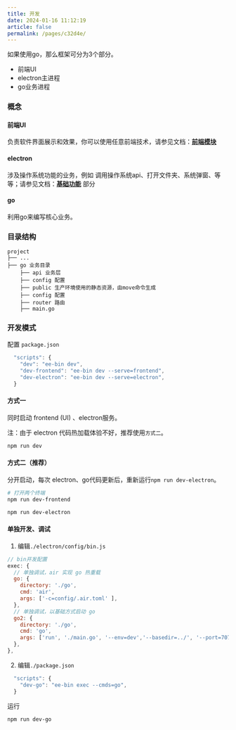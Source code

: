 ```yaml
---
title: 开发
date: 2024-01-16 11:12:19
article: false
permalink: /pages/c32d4e/
---
```


如果使用go，那么框架可分为3个部分。

- 前端UI
- electron主进程
- go业务进程

### 概念
#### 前端UI
负责软件界面展示和效果，你可以使用任意前端技术，请参见文档：[**前端模块**](/pages/a75f3c/)

#### electron
涉及操作系统功能的业务，例如 调用操作系统api、打开文件夹、系统弹窗、等等；请参见文档：[**基础功能**](/pages/ee9aed/) 部分

#### go
利用go来编写核心业务。

### 目录结构
```
project
├── ...
├── go 业务目录
    ├── api 业务层
    ├── config 配置
    ├── public 生产环境使用的静态资源，由move命令生成
    ├── config 配置
    ├── router 路由
    ├── main.go    
```

### 开发模式
配置 `package.json`
```javascript
  "scripts": {
    "dev": "ee-bin dev",
    "dev-frontend": "ee-bin dev --serve=frontend",
    "dev-electron": "ee-bin dev --serve=electron",
  }
```

#### 方式一
同时启动 frontend (UI) 、electron服务。

注：由于 electron 代码热加载体验不好，推荐使用`方式二`。
```bash
npm run dev
```

#### 方式二（推荐）
分开启动，每次 electron、go代码更新后，重新运行`npm run dev-electron`。
```bash
# 打开两个终端
npm run dev-frontend

npm run dev-electron
```

#### 单独开发、调试
1. 编辑`./electron/config/bin.js`
```javascript
// bin开发配置
exec: {
  // 单独调试，air 实现 go 热重载
  go: {
    directory: './go',
    cmd: 'air',
    args: ['-c=config/.air.toml' ],
  },
  // 单独调试，以基础方式启动 go
  go2: {
    directory: './go',
    cmd: 'go',
    args: ['run', './main.go', '--env=dev','--basedir=../', '--port=7073'],
  }, 
},
```
2. 编辑`./package.json`
```javascript
  "scripts": {
    "dev-go": "ee-bin exec --cmds=go",
  }
```

运行
```bash
npm run dev-go
```